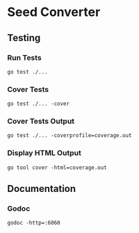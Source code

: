 # Seed Converter


## Testing
### Run Tests
```shell
go test ./...
```
### Cover Tests
```shell
go test ./... -cover
```
### Cover Tests Output
```shell
go test ./... -coverprofile=coverage.out
```
### Display HTML Output
```shell
go tool cover -html=coverage.out
```

## Documentation
### Godoc
```shell
godoc -http=:6060
```